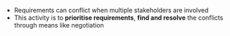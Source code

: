 - Requirements can conflict when multiple stakeholders are involved
- This activity is to **prioritise requirements**, **find and resolve** the conflicts through means like negotiation